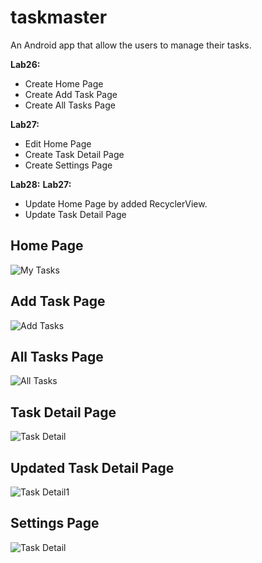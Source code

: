 # taskmaster
An Android app that allow the users to manage their tasks.

**Lab26:**
* Create Home Page
* Create Add Task Page
* Create All Tasks Page

**Lab27:**
* Edit Home Page
* Create Task Detail Page
* Create Settings Page

**Lab28:**
**Lab27:**
* Update Home Page by added RecyclerView.
* Update Task Detail Page


## Home Page
![My Tasks](screenshots/newHome1.jfif)

## Add Task Page
![Add Tasks](screenshots/addTask.jfif)

## All Tasks Page
![All Tasks](screenshots/allTasks.jfif)

## Task Detail Page
![Task Detail](screenshots/taskDetail.jfif)

## Updated Task Detail Page
![Task Detail1](screenshots/taskDetail1.jfif)

## Settings Page
![Task Detail](screenshots/settings.jfif)


